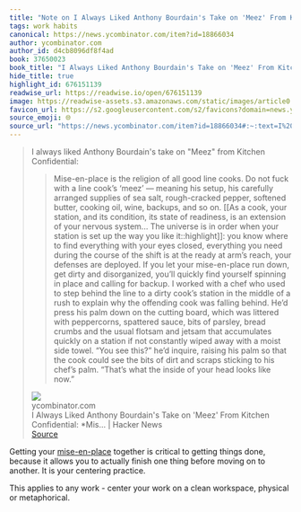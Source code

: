 ```yaml
---
title: "Note on I Always Liked Anthony Bourdain's Take on 'Meez' From Kitchen Confidential: *Mis... | Hacker News via ycombinator.com"
tags: work habits
canonical: https://news.ycombinator.com/item?id=18866034
author: ycombinator.com
author_id: d4cb8096df8f4ad
book: 37650023
book_title: "I Always Liked Anthony Bourdain's Take on 'Meez' From Kitchen Confidential: *Mis... | Hacker News"
hide_title: true
highlight_id: 676151139
readwise_url: https://readwise.io/open/676151139
image: https://readwise-assets.s3.amazonaws.com/static/images/article0.00998d930354.png
favicon_url: https://s2.googleusercontent.com/s2/favicons?domain=news.ycombinator.com
source_emoji: 🌐
source_url: "https://news.ycombinator.com/item?id=18866034#:~:text=I%20always%20liked,looks%20like%20now.%E2%80%9D"
---
```


> I always liked Anthony Bourdain's take on "Meez" from Kitchen Confidential:
> 
> > Mise-en-place is the religion of all good line cooks. Do not fuck with a line cook’s ‘meez’ — meaning his setup, his carefully arranged supplies of sea salt, rough-cracked pepper, softened butter, cooking oil, wine, backups, and so on. [[As a cook, your station, and its condition, its state of readiness, is an extension of your nervous system... The universe is in order when your station is set up the way you like it::highlight]]: you know where to find everything with your eyes closed, everything you need during the course of the shift is at the ready at arm’s reach, your defenses are deployed. If you let your mise-en-place run down, get dirty and disorganized, you’ll quickly find yourself spinning in place and calling for backup. I worked with a chef who used to step behind the line to a dirty cook’s station in the middle of a rush to explain why the offending cook was falling behind. He’d press his palm down on the cutting board, which was littered with peppercorns, spattered sauce, bits of parsley, bread crumbs and the usual flotsam and jetsam that accumulates quickly on a station if not constantly wiped away with a moist side towel. “You see this?” he’d inquire, raising his palm so that the cook could see the bits of dirt and scraps sticking to his chef’s palm. “That’s what the inside of your head looks like now.”
> <div class="quoteback-footer"><div class="quoteback-avatar"><img class="mini-favicon" src="https://s2.googleusercontent.com/s2/favicons?domain=news.ycombinator.com"></div><div class="quoteback-metadata"><div class="metadata-inner"><span style="display:none">FROM:</span><div aria-label="ycombinator.com" class="quoteback-author"> ycombinator.com</div><div aria-label="I Always Liked Anthony Bourdain's Take on 'Meez' From Kitchen Confidential: *Mis... | Hacker News" class="quoteback-title"> I Always Liked Anthony Bourdain's Take on 'Meez' From Kitchen Confidential: *Mis... | Hacker News</div></div></div><div class="quoteback-backlink"><a target="_blank" aria-label="go to the full text of this quotation" rel="noopener" href="https://news.ycombinator.com/item?id=18866034#:~:text=I%20always%20liked,looks%20like%20now.%E2%80%9D" class="quoteback-arrow"> Source</a></div></div>

Getting your [mise-en-place](https://www.joshbeckman.org/notes/673540671) together is critical to getting things done, because it allows you to actually finish one thing before moving on to another. It is your centering practice.

This applies to any work - center your work on a clean workspace, physical or metaphorical.